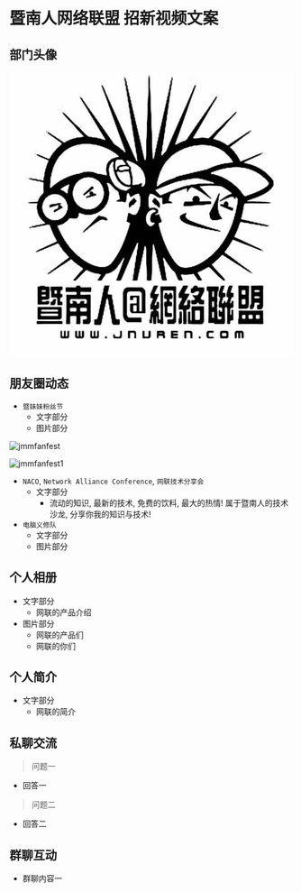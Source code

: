 # 暨南人网络联盟 招新视频文案 #

## 部门头像 ##

![logo](https://github.com/jnuren12/docs/raw/master/assets/jnurenlogo.jpg)

## 朋友圈动态 ##

- `暨妹妹粉丝节`
    + 文字部分
    + 图片部分

![jmmfanfest](https://github.com/jnuren12/docs/raw/master/assets/fanfest.JPG)

![jmmfanfest1](https://github.com/jnuren12/docs/raw/master/assets/fanfest1.JPG)

- `NACO`, `Network Alliance Conference`, `网联技术分享会`
    + 文字部分
        + 流动的知识, 最新的技术, 免费的饮料, 最大的热情! 属于暨南人的技术沙龙, 分享你我的知识与技术!
- `电脑义修队`
    + 文字部分
    + 图片部分

## 个人相册 ##

- 文字部分
    + 网联的产品介绍
- 图片部分
    + 网联的产品们
    + 网联的你们

## 个人简介 ##

- 文字部分
    + 网联的简介

## 私聊交流 ##

> 问题一

- 回答一

> 问题二

- 回答二

## 群聊互动 ##

- 群聊内容一
